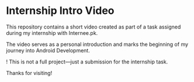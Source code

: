 # Internship Intro Video

This repository contains a short video created as part of a task assigned during my internship with Internee.pk.

The video serves as a personal introduction and marks the beginning of my journey into Android Development.

! This is not a full project—just a submission for the internship task.

Thanks for visiting!
